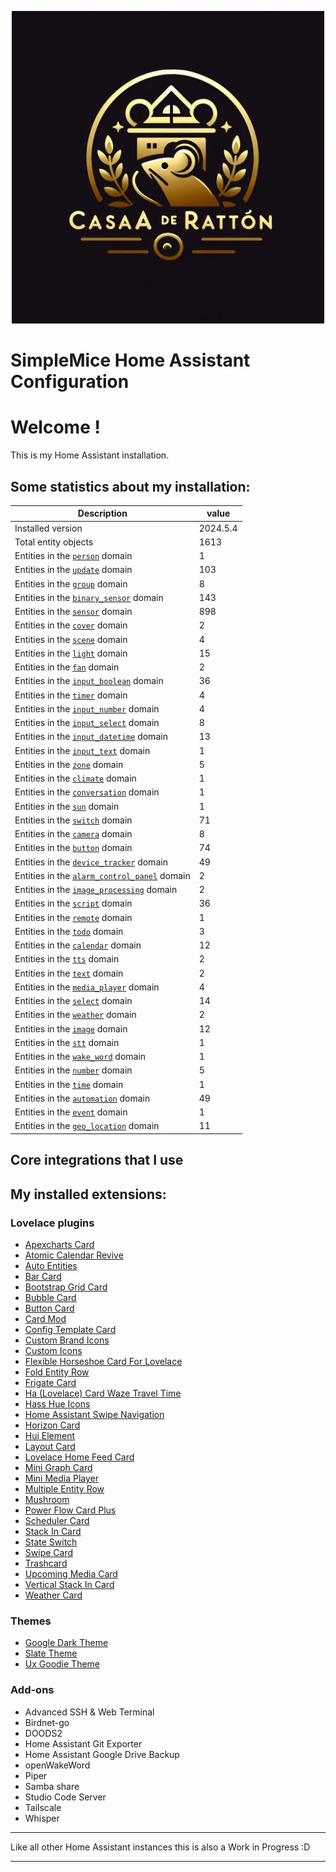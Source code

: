 <p align="center">
  <img width="500" height="500" src="https://github.com/simplemice/home_assistant/blob/main/screenshot/logo.jpg">

# SimpleMice Home Assistant Configuration

</p>


# Welcome !

This is my Home Assistant installation.

## Some statistics about my installation:

Description | value
--|--
Installed version | 2024.5.4
Total entity objects | 1613
Entities in the [`person`](https://www.home-assistant.io/components/person) domain | 1
Entities in the [`update`](https://www.home-assistant.io/components/update) domain | 103
Entities in the [`group`](https://www.home-assistant.io/components/group) domain | 8
Entities in the [`binary_sensor`](https://www.home-assistant.io/components/binary_sensor) domain | 143
Entities in the [`sensor`](https://www.home-assistant.io/components/sensor) domain | 898
Entities in the [`cover`](https://www.home-assistant.io/components/cover) domain | 2
Entities in the [`scene`](https://www.home-assistant.io/components/scene) domain | 4
Entities in the [`light`](https://www.home-assistant.io/components/light) domain | 15
Entities in the [`fan`](https://www.home-assistant.io/components/fan) domain | 2
Entities in the [`input_boolean`](https://www.home-assistant.io/components/input_boolean) domain | 36
Entities in the [`timer`](https://www.home-assistant.io/components/timer) domain | 4
Entities in the [`input_number`](https://www.home-assistant.io/components/input_number) domain | 4
Entities in the [`input_select`](https://www.home-assistant.io/components/input_select) domain | 8
Entities in the [`input_datetime`](https://www.home-assistant.io/components/input_datetime) domain | 13
Entities in the [`input_text`](https://www.home-assistant.io/components/input_text) domain | 1
Entities in the [`zone`](https://www.home-assistant.io/components/zone) domain | 5
Entities in the [`climate`](https://www.home-assistant.io/components/climate) domain | 1
Entities in the [`conversation`](https://www.home-assistant.io/components/conversation) domain | 1
Entities in the [`sun`](https://www.home-assistant.io/components/sun) domain | 1
Entities in the [`switch`](https://www.home-assistant.io/components/switch) domain | 71
Entities in the [`camera`](https://www.home-assistant.io/components/camera) domain | 8
Entities in the [`button`](https://www.home-assistant.io/components/button) domain | 74
Entities in the [`device_tracker`](https://www.home-assistant.io/components/device_tracker) domain | 49
Entities in the [`alarm_control_panel`](https://www.home-assistant.io/components/alarm_control_panel) domain | 2
Entities in the [`image_processing`](https://www.home-assistant.io/components/image_processing) domain | 2
Entities in the [`script`](https://www.home-assistant.io/components/script) domain | 36
Entities in the [`remote`](https://www.home-assistant.io/components/remote) domain | 1
Entities in the [`todo`](https://www.home-assistant.io/components/todo) domain | 3
Entities in the [`calendar`](https://www.home-assistant.io/components/calendar) domain | 12
Entities in the [`tts`](https://www.home-assistant.io/components/tts) domain | 2
Entities in the [`text`](https://www.home-assistant.io/components/text) domain | 2
Entities in the [`media_player`](https://www.home-assistant.io/components/media_player) domain | 4
Entities in the [`select`](https://www.home-assistant.io/components/select) domain | 14
Entities in the [`weather`](https://www.home-assistant.io/components/weather) domain | 2
Entities in the [`image`](https://www.home-assistant.io/components/image) domain | 12
Entities in the [`stt`](https://www.home-assistant.io/components/stt) domain | 1
Entities in the [`wake_word`](https://www.home-assistant.io/components/wake_word) domain | 1
Entities in the [`number`](https://www.home-assistant.io/components/number) domain | 5
Entities in the [`time`](https://www.home-assistant.io/components/time) domain | 1
Entities in the [`automation`](https://www.home-assistant.io/components/automation) domain | 49
Entities in the [`event`](https://www.home-assistant.io/components/event) domain | 1
Entities in the [`geo_location`](https://www.home-assistant.io/components/geo_location) domain | 11

## Core integrations that I use

## My installed extensions:

### Lovelace plugins
- [Apexcharts Card](https://github.com/RomRider/apexcharts-card)
- [Atomic Calendar Revive](https://github.com/totaldebug/atomic-calendar-revive)
- [Auto Entities](https://github.com/thomasloven/lovelace-auto-entities)
- [Bar Card](https://github.com/custom-cards/bar-card)
- [Bootstrap Grid Card](https://github.com/ownbee/bootstrap-grid-card)
- [Bubble Card](https://github.com/Clooos/Bubble-Card)
- [Button Card](https://github.com/custom-cards/button-card)
- [Card Mod](https://github.com/thomasloven/lovelace-card-mod)
- [Config Template Card](https://github.com/iantrich/config-template-card)
- [Custom Brand Icons](https://github.com/elax46/custom-brand-icons)
- [Custom Icons](https://github.com/Mariusthvdb/custom-icons)
- [Flexible Horseshoe Card For Lovelace](https://github.com/AmoebeLabs/flex-horseshoe-card)
- [Fold Entity Row](https://github.com/thomasloven/lovelace-fold-entity-row)
- [Frigate Card](https://github.com/dermotduffy/frigate-hass-card)
- [Ha (Lovelace) Card Waze Travel Time](https://github.com/r-renato/ha-card-waze-travel-time)
- [Hass Hue Icons](https://github.com/arallsopp/hass-hue-icons)
- [Home Assistant Swipe Navigation](https://github.com/zanna-37/hass-swipe-navigation)
- [Horizon Card](https://github.com/rejuvenate/lovelace-horizon-card)
- [Hui Element](https://github.com/thomasloven/lovelace-hui-element)
- [Layout Card](https://github.com/thomasloven/lovelace-layout-card)
- [Lovelace Home Feed Card](https://github.com/gadgetchnnel/lovelace-home-feed-card)
- [Mini Graph Card](https://github.com/kalkih/mini-graph-card)
- [Mini Media Player](https://github.com/kalkih/mini-media-player)
- [Multiple Entity Row](https://github.com/benct/lovelace-multiple-entity-row)
- [Mushroom](https://github.com/piitaya/lovelace-mushroom)
- [Power Flow Card Plus](https://github.com/flixlix/power-flow-card-plus)
- [Scheduler Card](https://github.com/nielsfaber/scheduler-card)
- [Stack In Card](https://github.com/custom-cards/stack-in-card)
- [State Switch](https://github.com/thomasloven/lovelace-state-switch)
- [Swipe Card](https://github.com/bramkragten/swipe-card)
- [Trashcard](https://github.com/idaho/hassio-trash-card)
- [Upcoming Media Card](https://github.com/NemesisRE/upcoming-media-card)
- [Vertical Stack In Card](https://github.com/ofekashery/vertical-stack-in-card)
- [Weather Card](https://github.com/bramkragten/weather-card)

### Themes
- [Google Dark Theme](https://github.com/pacjo/google_dark_animated)
- [Slate Theme](https://github.com/seangreen2/slate_theme)
- [Ux Goodie Theme](https://github.com/fi-sch/ux_goodie_theme)

### Add-ons
- Advanced SSH & Web Terminal
- Birdnet-go
- DOODS2
- Home Assistant Git Exporter
- Home Assistant Google Drive Backup
- openWakeWord
- Piper
- Samba share
- Studio Code Server
- Tailscale
- Whisper

***

Like all other Home Assistant instances this is also a Work in Progress :D

***
